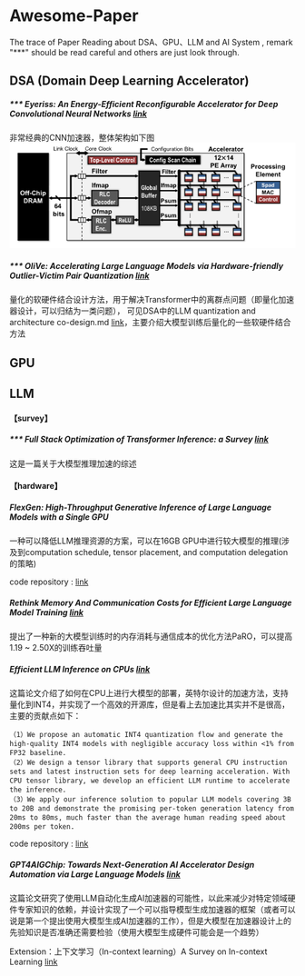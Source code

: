# Awesome-Paper
The trace of Paper Reading about DSA、GPU、LLM and AI System , remark "***" should be read careful and others are just look through.


## DSA (Domain Deep Learning Accelerator)

##### *** Eyeriss: An Energy-Efficient Reconfigurable Accelerator for Deep Convolutional Neural Networks [link](https://ieeexplore.ieee.org/document/7738524)
非常经典的CNN加速器，整体架构如下图
![image-eyerissV1](https://github.com/xie-1399/Awesome-Paper/blob/main/Pic/BackBone/eyerissV1.png)


##### *** OliVe: Accelerating Large Language Models via Hardware-friendly Outlier-Victim Pair Quantization [link](https://arxiv.org/abs/2304.07493)
量化的软硬件结合设计方法，用于解决Transformer中的离群点问题（即量化加速器设计，可以归结为一类问题），
可见DSA中的LLM quantization and architecture co-design.md [link](https://github.com/xie-1399/Awesome-Paper/blob/main/DSA/LLM%20quantization%20and%20architecture%20co-design.md)，主要介绍大模型训练后量化的一些软硬件结合方法

## GPU 

## LLM
#### 【survey】
##### *** Full Stack Optimization of Transformer Inference: a Survey  [link](https://arxiv.org/abs/2302.14017) 

这是一篇关于大模型推理加速的综述

#### 【hardware】

##### FlexGen: High-Throughput Generative Inference of Large Language Models with a Single GPU

一种可以降低LLM推理资源的方案，可以在16GB GPU中进行较大模型的推理(涉及到computation schedule, tensor placement, and computation delegation的策略)

code repository : [link](https://github.com/FMInference/FlexGen)

##### Rethink Memory And Communication Costs for Efficient Large Language Model Training [link](https://arxiv.org/abs/2310.06003)

提出了一种新的大模型训练时的内存消耗与通信成本的优化方法PaRO，可以提高1.19 ~ 2.50X的训练吞吐量

##### Efficient LLM Inference on CPUs [link](https://arxiv.org/abs/2311.00502)
这篇论文介绍了如何在CPU上进行大模型的部署，英特尔设计的加速方法，支持量化到INT4，并实现了一个高效的开源库，但是看上去加速比其实并不是很高，主要的贡献点如下：

```
（1）We propose an automatic INT4 quantization flow and generate the high-quality INT4 models with negligible accuracy loss within <1% from FP32 baseline.
（2）We design a tensor library that supports general CPU instruction sets and latest instruction sets for deep learning acceleration. With CPU tensor library, we develop an efficient LLM runtime to accelerate the inference.
（3）We apply our inference solution to popular LLM models covering 3B to 20B and demonstrate the promising per-token generation latency from 20ms to 80ms, much faster than the average human reading speed about 200ms per token.
```

code repository : [link](https://github.com/intel/intel-extension-for-transformers)

##### GPT4AIGChip: Towards Next-Generation AI Accelerator Design Automation via Large Language Models [link](https://arxiv.org/abs/2309.10730)

这篇论文研究了使用LLM自动化生成AI加速器的可能性，以此来减少对特定领域硬件专家知识的依赖，并设计实现了一个可以指导模型生成加速器的框架（或者可以说是第一个提出使用大模型生成AI加速器的工作），但是大模型在加速器设计上的先验知识是否准确还需要检验（使用大模型生成硬件可能会是一个趋势）

Extension：上下文学习（In-context learning）A Survey on In-context Learning [link](https://arxiv.org/abs/2301.00234)
